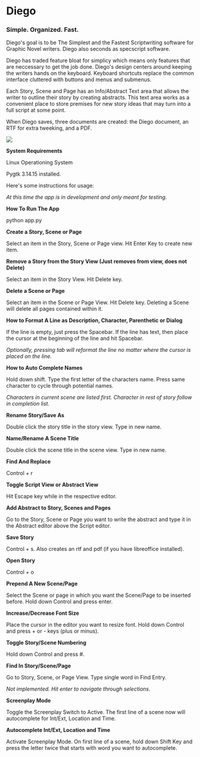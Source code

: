 # Diego

<h3>Simple. Organized. Fast.</h3>

Diego's goal is to be The Simplest and the Fastest Scriptwriting software for Graphic Novel writers. Diego also seconds as specscript software.

Diego has traded feature bloat for simplicy which means only features that are neccessary to get the job done. Diego's design centers around keeping the writers hands on the keyboard. Keyboard shortcuts replace the common interface cluttered with buttons and menus and submenus.

Each Story, Scene and Page has an Info/Abstract Text area that allows the writer to outline their story by creating abstracts. This text area works as a  convenient place to store premises for new story ideas that may turn into a full script at some point.

When Diego saves, three documents are created: the Diego document, an RTF for extra tweeking, and a PDF.

<img src="http://specscripter.com/screenshot.png">

<b>System Requirements</b>

Linux Operationing System

Pygtk 3.14.15 installed.

Here's some instructions for usage:

<i>At this time the app is in development and only meant for testing.</i>

<b>How To Run The App</b>

python app.py

<b>Create a Story, Scene or Page</b>

Select an item in the Story, Scene or Page view. Hit Enter Key to create new item.

<b>Remove a Story from the Story View (Just removes from view, does not Delete)</b>

Select an item in the Story View. Hit Delete key.

<b>Delete a Scene or Page</b>

Select an item in the Scene or Page View. Hit Delete key. Deleting a Scene will delete all pages contained within it.

<b>How to Format A Line as Description, Character, Parenthetic or Dialog</b>

If the line is empty, just press the Spacebar. If the line has text, then place the cursor at the beginning of the line and hit Spacebar.

<i>Optionally, pressing tab will reformat the line no matter where the cursor is placed on the line.</i>

<b>How to Auto Complete Names</b>

Hold down shift. Type the first letter of the characters name. Press same character to cycle through potential names.

<i>Characters in current scene are listed first. Character in rest of story follow in completion list.</i>

<b>Rename Story/Save As</b>

Double click the story title in the story view. Type in new name.

<b>Name/Rename A Scene Title</b>

Double click the scene title in the scene view. Type in new name.

<b>Find And Replace</b>

Control + r

<b>Toggle Script View or Abstract View</b>

Hit Escape key while in the respective editor.

<b>Add Abstract to Story, Scenes and Pages</b>

Go to the Story, Scene or Page you want to write the abstract and type it in the Abstract editor above the Script editor.

<b>Save Story</b>

Control + s.  Also creates an rtf and pdf (if you have libreoffice installed).

<b>Open Story</b>

Control + o

<b>Prepend A New Scene/Page</b>

Select the Scene or page in which you want the Scene/Page to be inserted before.  Hold down Control and press enter.

<b>Increase/Decrease Font Size</b>

Place the cursor in the editor you want to resize font. Hold down Control and press + or - keys (plus or minus).

<b>Toggle Story/Scene Numbering</b>

Hold down Control and press #.

<b>Find In Story/Scene/Page</b>

Go to Story, Scene, or Page View. Type single word in Find Entry.

<i>Not implemented. Hit enter to navigate through selections.</i>

<b>Screenplay Mode</b>

Toggle the Screenplay Switch to Active. The first line of a scene now will autocomplete for Int/Ext, Location and Time.

<b>Autocomplete Int/Ext, Location and Time</b>

Activate Screenplay Mode. On first line of a scene, hold down Shift Key and press the letter twice that starts with word you want to autocomplete.